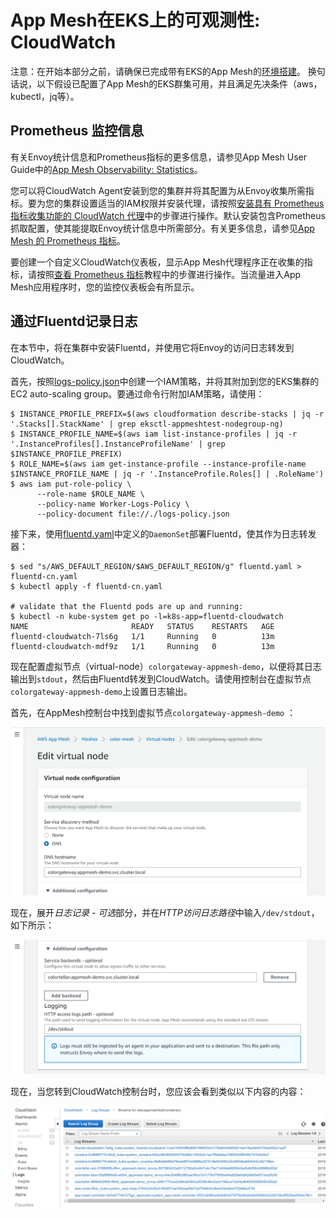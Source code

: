 # App Mesh在EKS上的可观测性: CloudWatch

注意：在开始本部分之前，请确保已完成带有EKS的App Mesh的[环境搭建](base.md)。 换句话说，以下假设已配置了App Mesh的EKS群集可用，并且满足先决条件（aws，kubectl，jq等）。

## Prometheus 监控信息

有关Envoy统计信息和Prometheus指标的更多信息，请参见App Mesh User Guide中的[App Mesh Observability: Statistics](https://docs.aws.amazon.com/app-mesh/latest/userguide/observability.html)。

您可以将CloudWatch Agent安装到您的集群并将其配置为从Envoy收集所需指标。要为您的集群设置适当的IAM权限并安装代理，请按照[安装具有 Prometheus 指标收集功能的 CloudWatch 代理](https://docs.aws.amazon.com/AmazonCloudWatch/latest/monitoring/ContainerInsights-Prometheus-Setup.html)中的步骤进行操作。默认安装包含Prometheus抓取配置，使其能提取Envoy统计信息中所需部分。有关更多信息，请参见[App Mesh 的 Prometheus 指标](https://docs.aws.amazon.com/AmazonCloudWatch/latest/monitoring/ContainerInsights-Prometheus-metrics.html#ContainerInsights-Prometheus-metrics-appmesh)。

要创建一个自定义CloudWatch仪表板，显示App Mesh代理程序正在收集的指标，请按照[查看 Prometheus 指标](https://docs.aws.amazon.com/AmazonCloudWatch/latest/monitoring/ContainerInsights-Prometheus-viewmetrics.html)教程中的步骤进行操作。当流量进入App Mesh应用程序时，您的监控仪表板会有所显示。

## 通过Fluentd记录日志

在本节中，将在集群中安装Fluentd，并使用它将Envoy的访问日志转发到CloudWatch。

首先，按照[logs-policy.json](logs-policy.json)中创建一个IAM策略，并将其附加到您的EKS集群的EC2 auto-scaling group。要通过命令行附加IAM策略，请使用：

```
$ INSTANCE_PROFILE_PREFIX=$(aws cloudformation describe-stacks | jq -r '.Stacks[].StackName' | grep eksctl-appmeshtest-nodegroup-ng)
$ INSTANCE_PROFILE_NAME=$(aws iam list-instance-profiles | jq -r '.InstanceProfiles[].InstanceProfileName' | grep $INSTANCE_PROFILE_PREFIX)
$ ROLE_NAME=$(aws iam get-instance-profile --instance-profile-name $INSTANCE_PROFILE_NAME | jq -r '.InstanceProfile.Roles[] | .RoleName')
$ aws iam put-role-policy \
      --role-name $ROLE_NAME \
      --policy-name Worker-Logs-Policy \
      --policy-document file://./logs-policy.json
```

接下来，使用[fluentd.yaml](fluentd.yaml)中定义的`DaemonSet`部署Fluentd，使其作为日志转发器：

```
$ sed "s/AWS_DEFAULT_REGION/$AWS_DEFAULT_REGION/g" fluentd.yaml > fluentd-cn.yaml
$ kubectl apply -f fluentd-cn.yaml

# validate that the Fluentd pods are up and running:
$ kubectl -n kube-system get po -l=k8s-app=fluentd-cloudwatch
NAME                       READY   STATUS    RESTARTS   AGE
fluentd-cloudwatch-7ls6g   1/1     Running   0          13m
fluentd-cloudwatch-mdf9z   1/1     Running   0          13m
```

现在配置虚拟节点（virtual-node）`colorgateway-appmesh-demo`，以便将其日志输出到`stdout`，然后由Fluentd转发到CloudWatch。请使用控制台在虚拟节点`colorgateway-appmesh-demo`上设置日志输出。

首先，在AppMesh控制台中找到虚拟节点`colorgateway-appmesh-demo` ：

![AppMesh console edit virtual node step 0](appmesh-log-0.png)

现在，展开*日志记录 - 可选*部分，并在*HTTP访问日志路径*中输入`/dev/stdout`，如下所示：

![AppMesh console edit virtual node step 1](appmesh-log-1.png)

现在，当您转到CloudWatch控制台时，您应该会看到类似以下内容的内容：

![CloudWatch console output of AppMesh virtual node](cloudwatch.png)
